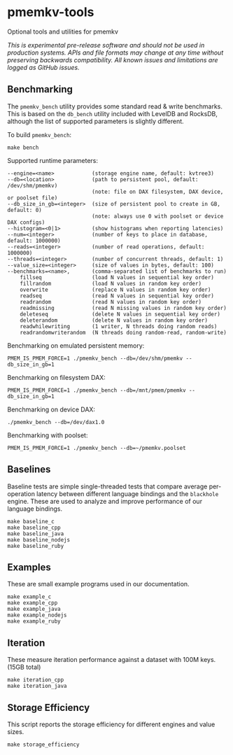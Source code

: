 # pmemkv-tools
Optional tools and utilities for pmemkv

*This is experimental pre-release software and should not be used in
production systems. APIs and file formats may change at any time without
preserving backwards compatibility. All known issues and limitations
are logged as GitHub issues.*

<a name="benchmarking"></a>

Benchmarking
------------

The `pmemkv_bench` utility provides some standard read & write benchmarks. This is
based on the `db_bench` utility included with LevelDB and RocksDB, although the
list of supported parameters is slightly different.

To build `pmemkv_bench`:

```
make bench
```

Supported runtime parameters:

```
--engine=<name>            (storage engine name, default: kvtree3)
--db=<location>            (path to persistent pool, default: /dev/shm/pmemkv)
                           (note: file on DAX filesystem, DAX device, or poolset file)
--db_size_in_gb=<integer>  (size of persistent pool to create in GB, default: 0)
                           (note: always use 0 with poolset or device DAX configs)
--histogram=<0|1>          (show histograms when reporting latencies)
--num=<integer>            (number of keys to place in database, default: 1000000)
--reads=<integer>          (number of read operations, default: 1000000)
--threads=<integer>        (number of concurrent threads, default: 1)
--value_size=<integer>     (size of values in bytes, default: 100)
--benchmarks=<name>,       (comma-separated list of benchmarks to run)
    fillseq                (load N values in sequential key order)
    fillrandom             (load N values in random key order)
    overwrite              (replace N values in random key order)
    readseq                (read N values in sequential key order)
    readrandom             (read N values in random key order)
    readmissing            (read N missing values in random key order)
    deleteseq              (delete N values in sequential key order)
    deleterandom           (delete N values in random key order)
    readwhilewriting       (1 writer, N threads doing random reads)
    readrandomwriterandom  (N threads doing random-read, random-write)
```

Benchmarking on emulated persistent memory:

```
PMEM_IS_PMEM_FORCE=1 ./pmemkv_bench --db=/dev/shm/pmemkv --db_size_in_gb=1
```

Benchmarking on filesystem DAX:

```
PMEM_IS_PMEM_FORCE=1 ./pmemkv_bench --db=/mnt/pmem/pmemkv --db_size_in_gb=1
```

Benchmarking on device DAX:

```
./pmemkv_bench --db=/dev/dax1.0
```

Benchmarking with poolset:

```
PMEM_IS_PMEM_FORCE=1 ./pmemkv_bench --db=~/pmemkv.poolset
```

<a name="baselines"></a>

Baselines
---------

Baseline tests are simple single-threaded tests that compare average per-operation 
latency between different language bindings and the `blackhole` engine. These are
used to analyze and improve performance of our language bindings.

```
make baseline_c
make baseline_cpp
make baseline_java
make baseline_nodejs
make baseline_ruby
```

<a name="examples"></a>

Examples
--------

These are small example programs used in our documentation.

```
make example_c
make example_cpp
make example_java
make example_nodejs
make example_ruby
```

Iteration
---------

These measure iteration performance against a dataset with 100M keys. (15GB total)

```
make iteration_cpp
make iteration_java
```

Storage Efficiency
------------------

This script reports the storage efficiency for different engines and value sizes.

```
make storage_efficiency
```
